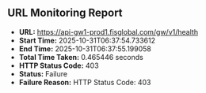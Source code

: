 ## URL Monitoring Report

- **URL:** https://api-gw1-prod1.fisglobal.com/gw/v1/health
- **Start Time:** 2025-10-31T06:37:54.733612
- **End Time:** 2025-10-31T06:37:55.199058
- **Total Time Taken:** 0.465446 seconds
- **HTTP Status Code:** 403
- **Status:** Failure
- **Failure Reason:** HTTP Status Code: 403
